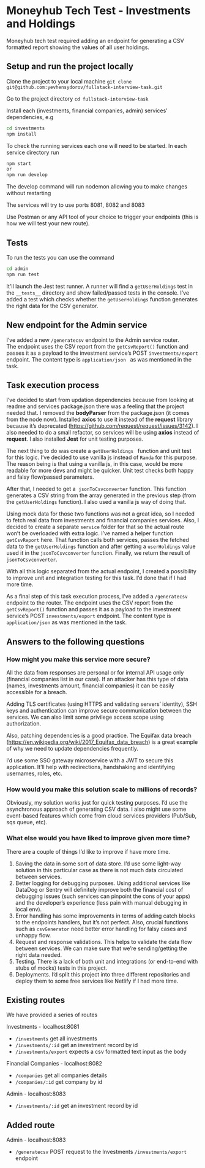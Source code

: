 # Moneyhub Tech Test - Investments and Holdings

Moneyhub tech test required adding an endpoint for generating a CSV formatted report showing the values of all user holdings.

## Setup and run the project locally
Clone the project to your local machine
`git clone git@github.com:yevhensydorov/fullstack-interview-task.git`

Go to the project directory
`cd fullstack-interview-task`

Install each (investments, financial companies, admin) services’ dependencies, e.g 
```bash
cd investments
npm install
```

To check the running services each one will need to be started. In each service directory run

```bash
npm start
or
npm run develop
```

The develop command will run nodemon allowing you to make changes without restarting

The services will try to use ports 8081, 8082 and 8083

Use Postman or any API tool of your choice to trigger your endpoints (this is how we will test your new route).

## Tests
To run the tests you can use the command
```bash
cd admin
npm run test
```
It'll launch the Jest test runner. A runner will find a `getUserHoldings` test in the `__tests__` directory and show failed/passed tests in the console. I’ve added a test which checks whether the `getUserHoldings` function generates the right data for the CSV generator.

## New endpoint for the Admin service

I’ve added a new `/generatecsv` endpoint to the Admin service router. <br />The endpoint uses the CSV report from the `getCsvReport()` function and passes it as a payload to the investment service’s POST `investments/export` endpoint. The content type is `application/json
` as was mentioned in the task.

## Task execution process

I’ve decided to start from updation dependencies because from looking at readme and services package.json there was a feeling that the project needed that. I removed the **bodyParser** from the package.json (it comes from the node now). Installed **axios** to use it instead of the **request** library because it’s deprecated (https://github.com/request/request/issues/3142). I also needed to do a small refactor, so services will be using **axios** instead of **request**. I also installed **Jest** for unit testing purposes. <br />

The next thing to do was create a `getUserHoldings ` function and unit test for this logic. I’ve decided to use vanilla js instead of `Ramda` for this purpose. The reason being is that using a vanilla js, in this case, would be more readable for more devs and might be quicker. Unit test checks both happy and falsy flow/passed parameters. 


After that, I needed to get a  `jsonToCsvconverter` function. This function generates a CSV string from the array generated in the previous step (from the `getUserHoldings` function). I also used a vanilla js way of doing that. 

Using mock data for those two functions was not a great idea, so I needed to fetch real data from investments and financial companies services. Also, I decided to create a separate `service` folder for that so the actual route won’t be overloaded with extra logic. I’ve named a helper function `getCsvReport` here. That function calls both services, passes the fetched data to the `getUserHoldings` function and after getting a `userHoldings` value used it in the `jsonToCsvconverter` function. Finally, we return the result of `jsonToCsvconverter`.

With all this logic separated from the actual endpoint, I created a possibility to improve unit and integration testing for this task. I’d done that if I had more time.

As a final step of this task execution process, I’ve added a `/generatecsv` endpoint to the router. The endpoint uses the CSV report from the `getCsvReport()` function and passes it as a payload to the investment service’s POST `investments/export` endpoint. The content type is `application/json` as was mentioned in the task.


## Answers to the following questions

### How might you make this service more secure?
All the data from responses are personal or for internal API usage only (financial companies list in our case). If an attacker has this type of data (names, investments amount, financial companies) it can be easily accessible for a breach. 

Adding TLS certificates (using HTTPS and validating servers’ identity), SSH keys and authentication can improve secure communication between the services. We can also limit some privilege access scope using authorization. 

Also, patching dependencies is a good practice. The Equifax data breach (https://en.wikipedia.org/wiki/2017_Equifax_data_breach) is a great example of why we need to update dependencies frequently. 

I’d use some SSO gateway microservice with a JWT to secure this application. It’ll help with redirections, handshaking and identifying usernames, roles, etc.

### How would you make this solution scale to millions of records?

Obviously, my solution works just for quick testing purposes. I’d use the asynchronous approach of generating CSV data. I also might use some event-based features which come from cloud services providers (Pub/Sub, sqs queue, etc).

### What else would you have liked to improve given more time?

There are a couple of things I’d like to improve if have more time. 
1. Saving the data in some sort of data store. I’d use some light-way solution in this particular case as there is not much data circulated between services.
2. Better logging for debugging purposes. Using additional services like DataDog or Sentry will definitely improve both the financial cost of debugging issues (such services can pinpoint the cons of your apps) and the developer’s experience (less pain with manual debugging in local env).
3. Error handling has some improvements in terms of adding catch blocks to the endpoints handlers, but it’s not perfect. Also, crucial functions such as `csvGenerator` need better error handling for falsy cases and unhappy flow.
4. Request and response validations. This helps to validate the data flow between services. We can make sure that we’re sending/getting the right data needed.
5. Testing. There is a lack of both unit and integrations (or end-to-end with stubs of mocks) tests in this project.
6. Deployments. I’d split this project into three different repositories and deploy them to some free services like Netlify if I had more time.

## Existing routes
We have provided a series of routes 

Investments - localhost:8081
- `/investments` get all investments
- `/investments/:id` get an investment record by id
- `/investments/export` expects a csv formatted text input as the body

Financial Companies - localhost:8082
- `/companies` get all companies details
- `/companies/:id` get company by id

Admin - localhost:8083
- `/investments/:id` get an investment record by id

## Added route
Admin - localhost:8083
- `/generatecsv` POST request to the Investments `/investments/export` endpoint
